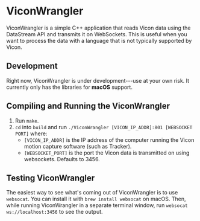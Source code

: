 # ViconWrangler

ViconWrangler is a simple C++ application that reads Vicon data using the
DataStream API and transmits it on WebSockets. This is useful when you want
to process the data with a language that is not typically supported by
Vicon.

## Development

Right now, ViconWrangler is under development---use at your own risk.
It currently only has the libraries for **macOS** support.

## Compiling and Running the ViconWrangler

1. Run `make`.
2. `cd` into `build` and run `./ViconWrangler [VICON_IP_ADDR]:801 [WEBSOCKET PORT]`
   where:
	- `[VICON_IP_ADDR]` is the IP address of the computer running the Vicon
      motion capture software (such as Tracker).
	- `[WEBSOCKET_PORT]` is the port the Vicon data is transmitted on using
	  websockets. Defaults to 3456.

## Testing ViconWrangler

The easiest way to see what's coming out of ViconWrangler is to use
`websocat`. You can install it with `brew install websocat` on macOS.
Then, while running ViconWrangler in a separate terminal window, run
`websocat ws://localhost:3456` to see the output.
